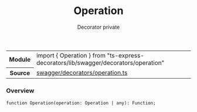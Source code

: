 <header class="symbol-info-header">    <h1 id="operation">Operation</h1>    <label class="symbol-info-type-label decorator">Decorator</label>    <label class="api-type-label private">private</label>  </header>
<section class="symbol-info">      <table class="is-full-width">        <tbody>        <tr>          <th>Module</th>          <td>            <div class="lang-typescript">                <span class="token keyword">import</span> { Operation }                 <span class="token keyword">from</span>                 <span class="token string">"ts-express-decorators/lib/swagger/decorators/operation"</span>                            </div>          </td>        </tr>        <tr>          <th>Source</th>          <td>            <a href="https://romakita.github.io/ts-express-decorators/#//blob/v3.1.0/src/swagger/decorators/operation.ts#L0-L0">                swagger/decorators/operation.ts            </a>        </td>        </tr>                </tbody>      </table>    </section>

### Overview

<pre><code class="typescript-lang">function <span class="token function">Operation</span><span class="token punctuation">(</span>operation<span class="token punctuation">:</span> Operation | <span class="token keyword">any</span><span class="token punctuation">)</span><span class="token punctuation">:</span> Function<span class="token punctuation">;</span></code></pre>
